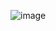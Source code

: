 ![image](https://user-images.githubusercontent.com/80074996/137599380-45fa0772-1fda-4664-9428-1004c4166c07.png)
